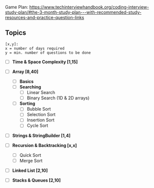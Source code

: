 Game Plan: https://www.techinterviewhandbook.org/coding-interview-study-plan/#the-3-month-study-plan---with-recommended-study-resources-and-practice-question-links

## Topics

```
[x,y]:
x = number of days required
y = min. number of questions to be done
```

- [ ] **Time & Space Complexity [1,15]**
- [ ] **Array [8,40]**
    - [ ] **Basics**
    - [ ] **Searching**
        - [ ] Linear Search
        - [ ] Binary Search (1D & 2D arrays)
    - [ ] **Sorting**
        - [ ] Bubble Sort
        - [ ] Selection Sort
        - [ ] Insertion Sort
        - [ ] Cycle Sort 
- [ ] **Strings & StringBuilder [1,4]**
- [ ] **Recursion & Backtracking [x,x]**
    - [ ] Quick Sort
    - [ ] Merge Sort
- [ ] **Linked List [2,10]**
- [ ] **Stacks & Queues [2,10]**

